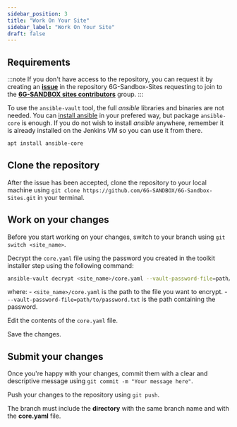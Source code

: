 ```yaml
---
sidebar_position: 3
title: "Work On Your Site"
sidebar_label: "Work On Your Site"
draft: false
---
```


## Requirements

:::note
If you don't have access to the repository, you can request it by creating an [**issue**](https://github.com/6G-SANDBOX/6G-Sandbox-Sites/issues/new?q=is%3Aissue&template=access_request.md) in the repository 6G-Sandbox-Sites requesting to join to the [**6G-SANDBOX sites contributors**](https://github.com/orgs/6G-SANDBOX/teams/6gsandbox-sites-contributors) group.
:::

To use the `ansible-vault` tool, the full *ansible* libraries and binaries are not needed. You can [install ansible](https://docs.ansible.com/ansible/latest/installation_guide/installation_distros.html) in your prefered way, but package `ansible-core` is enough.
If you do not wish to install *ansible* anywhere, remember it is already installed on the Jenkins VM so you can use it from there.

```bash
apt install ansible-core
```

## Clone the repository

After the issue has been accepted, clone the repository to your local machine using `git clone https://github.com/6G-SANDBOX/6G-Sandbox-Sites.git` in your terminal.

## Work on your changes

Before you start working on your changes, switch to your branch using `git switch <site_name>`. 

Decrypt the `core.yaml` file using the password you created in the toolkit installer step using the following command:

```sh
ansible-vault decrypt <site_name>/core.yaml --vault-password-file=path/to/password.txt
```

where:
    - `<site_name>/core.yaml` is the path to the file you want to encrypt.
    - `--vault-password-file=path/to/password.txt` is the path containing the password.

Edit the contents of the `core.yaml` file.

Save the changes.

## Submit your changes

Once you're happy with your changes, commit them with a clear and descriptive message using `git commit -m "Your message here"`.

Push your changes to the repository using `git push`.

The branch must include the **directory** with the same branch name and with the **core.yaml** file.
